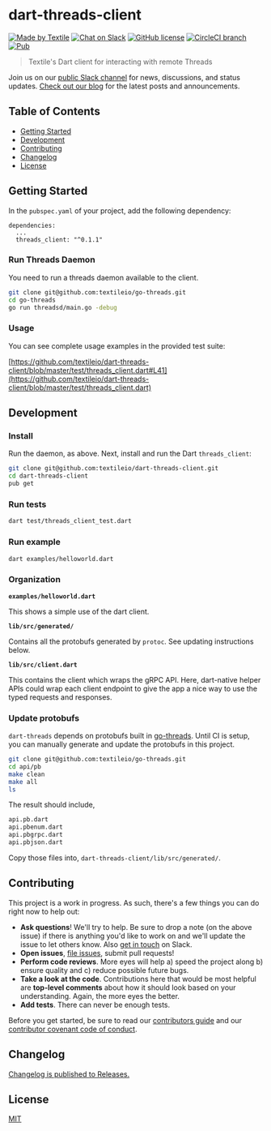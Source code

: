 # dart-threads-client

[![Made by Textile](https://img.shields.io/badge/made%20by-Textile-informational.svg?style=popout-square)](https://textile.io)
[![Chat on Slack](https://img.shields.io/badge/slack-slack.textile.io-informational.svg?style=popout-square)](https://slack.textile.io)
[![GitHub license](https://img.shields.io/github/license/textileio/dart-threads-client.svg?style=popout-square)](./LICENSE)
[![CircleCI branch](https://img.shields.io/circleci/project/github/textileio/dart-threads-client/master.svg?style=popout-square)](https://circleci.com/gh/textileio/dart-threads-client)
[![Pub](https://img.shields.io/pub/v/threads_client.svg)](https://pub.dartlang.org/packages/threads_client)

> Textile's Dart client for interacting with remote Threads

Join us on our [public Slack channel](https://slack.textile.io/) for news, discussions, and status updates. [Check out our blog](https://medium.com/textileio) for the latest posts and announcements.

## Table of Contents

-   [Getting Started](#getting_started)
-   [Development](#development)
-   [Contributing](#contributing)
-   [Changelog](#changelog)
-   [License](#license)

## Getting Started

In the `pubspec.yaml` of your project, add the following dependency:

```
dependencies:
  ...
  threads_client: "^0.1.1"
```

### Run Threads Daemon

You need to run a threads daemon available to the client.

```sh
git clone git@github.com:textileio/go-threads.git
cd go-threads
go run threadsd/main.go -debug
```

### Usage

You can see complete usage examples in the provided test suite:

[https://github.com/textileio/dart-threads-client/blob/master/test/threads_client.dart#L41](https://github.com/textileio/dart-threads-client/blob/master/test/threads_client.dart)

## Development

### Install

Run the daemon, as above. Next, install and run the Dart `threads_client`:

```sh
git clone git@github.com:textileio/dart-threads-client.git
cd dart-threads-client
pub get
```

### Run tests

```sh
dart test/threads_client_test.dart
```

### Run example

```sh
dart examples/helloworld.dart
```

### Organization

**`examples/helloworld.dart`**

This shows a simple use of the dart client.

**`lib/src/generated/`**

Contains all the protobufs generated by `protoc`. See updating instructions below.

**`lib/src/client.dart`**

This contains the client which wraps the gRPC API. Here, dart-native helper APIs could wrap each client endpoint to give the app a nice way to use the typed requests and responses. 

### Update protobufs

`dart-threads` depends on protobufs built in [go-threads](https://github.com/textileio/go-threads). Until CI is setup, you can manually generate and update the protobufs in this project.

```sh
git clone git@github.com:textileio/go-threads.git
cd api/pb
make clean
make all
ls
```

The result should include,

```sh
api.pb.dart
api.pbenum.dart
api.pbgrpc.dart
api.pbjson.dart
```

Copy those files into, `dart-threads-client/lib/src/generated/`.

## Contributing

This project is a work in progress. As such, there's a few things you can do right now to help out:

-   **Ask questions**! We'll try to help. Be sure to drop a note (on the above issue) if there is anything you'd like to work on and we'll update the issue to let others know. Also [get in touch](https://slack.textile.io) on Slack.
-   **Open issues**, [file issues](https://github.com/textileio/dart-threads-client/issues), submit pull requests!
-   **Perform code reviews**. More eyes will help a) speed the project along b) ensure quality and c) reduce possible future bugs.
-   **Take a look at the code**. Contributions here that would be most helpful are **top-level comments** about how it should look based on your understanding. Again, the more eyes the better.
-   **Add tests**. There can never be enough tests.

Before you get started, be sure to read our [contributors guide](./CONTRIBUTING.md) and our [contributor covenant code of conduct](./CODE_OF_CONDUCT.md).

## Changelog

[Changelog is published to Releases.](https://github.com/textileio/js-threads-client/releases)

## License

[MIT](LICENSE)
